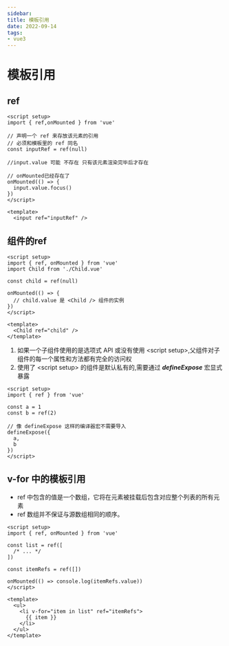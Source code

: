 ```yaml
---
sidebar:
title: 模板引用
date: 2022-09-14
tags:
- vue3
---
```

# 模板引用


## ref

```vue
<script setup>
import { ref,onMounted } from 'vue'

// 声明一个 ref 来存放该元素的引用
// 必须和模板里的 ref 同名
const inputRef = ref(null)

//input.value 可能 不存在 只有该元素渲染完毕后才存在

// onMounted已经存在了
onMounted(() => {
  input.value.focus()
})
</script>

<template>
  <input ref="inputRef" />

```

## 组件的ref

```vue
<script setup>
import { ref, onMounted } from 'vue'
import Child from './Child.vue'

const child = ref(null)

onMounted(() => {
  // child.value 是 <Child /> 组件的实例
})
</script>

<template>
  <Child ref="child" />
</template>
```

1. 如果一个子组件使用的是选项式 API 或没有使用 \<script setup>,父组件对子组件的每一个属性和方法都有完全的访问权
2. 使用了 \<script setup> 的组件是默认私有的,需要通过 **_defineExpose_** 宏显式暴露

```vue
<script setup>
import { ref } from 'vue'

const a = 1
const b = ref(2)

// 像 defineExpose 这样的编译器宏不需要导入
defineExpose({
  a,
  b
})
</script>
```


## v-for 中的模板引用

* ref 中包含的值是一个数组，它将在元素被挂载后包含对应整个列表的所有元素
* ref 数组并不保证与源数组相同的顺序。

```vue
<script setup>
import { ref, onMounted } from 'vue'

const list = ref([
  /* ... */
])

const itemRefs = ref([])

onMounted(() => console.log(itemRefs.value))
</script>

<template>
  <ul>
    <li v-for="item in list" ref="itemRefs">
      {{ item }}
    </li>
  </ul>
</template>
```













